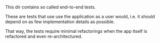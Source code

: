 This dir contains so called end-to-end tests.

These are tests that use use the application as a user would, i.e. it
should depend on as few implementation details as possible.

That way, the tests require minimal refactorings when the app itself is
refactored and even re-architectured.
